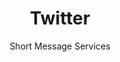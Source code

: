---
slug: twitter
title: Twitter
subtitle: Short Message Services
order: 
    - mastodon
    - friendica
---